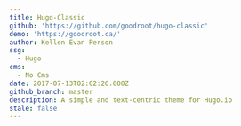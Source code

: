 ```yaml
---
title: Hugo-Classic
github: 'https://github.com/goodroot/hugo-classic'
demo: 'https://goodroot.ca/'
author: Kellen Evan Person
ssg:
  - Hugo
cms:
  - No Cms
date: 2017-07-13T02:02:26.000Z
github_branch: master
description: A simple and text-centric theme for Hugo.io
stale: false
---
```

